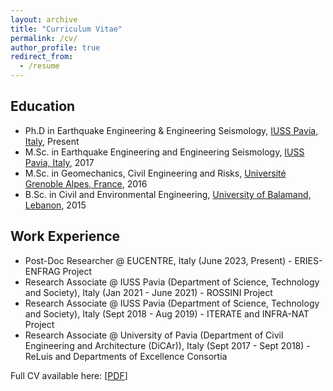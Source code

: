 ```yaml
---
layout: archive
title: "Curriculum Vitae"
permalink: /cv/
author_profile: true
redirect_from:
  - /resume
---
```

## Education
* Ph.D in Earthquake Engineering & Engineering Seismology, [IUSS Pavia, Italy](https://www.iusspavia.it/it), Present
* M.Sc. in Earthquake Engineering and Engineering Seismology, [IUSS Pavia, Italy](https://www.iusspavia.it/en), 2017
* M.Sc. in Geomechanics, Civil Engineering and Risks, [Université Grenoble Alpes, France](https://www.univ-grenoble-alpes.fr/), 2016
* B.Sc. in Civil and Environmental Engineering, [University of Balamand, Lebanon](https://www.balamand.edu.lb/home/Pages/default.aspx), 2015

## Work Experience
* Post-Doc Researcher @ EUCENTRE, Italy (June 2023, Present) - ERIES-ENFRAG Project
* Research Associate @ IUSS Pavia (Department of Science, Technology and Society), Italy (Jan 2021 - June 2021) - ROSSINI Project
* Research Associate @ IUSS Pavia (Department of Science, Technology and Society), Italy (Sept 2018 - Aug 2019) - ITERATE and INFRA-NAT Project
* Research Associate @ University of Pavia (Department of Civil Engineering and Architecture (DiCAr)), Italy (Sept 2017 - Sept 2018) - ReLuis and Departments of Excellence Consortia

Full CV available here: [[PDF](http://almouayedbellah-nafeh.github.io/files/CV_Nafeh.pdf)]
